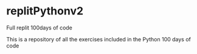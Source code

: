 # replitPythonv2
Full replit 100days of code 

This is a repository of all the exercises included in the Python 100 days of code
